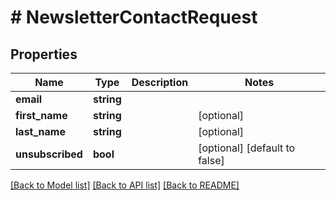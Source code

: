 # # NewsletterContactRequest

## Properties

Name | Type | Description | Notes
------------ | ------------- | ------------- | -------------
**email** | **string** |  |
**first_name** | **string** |  | [optional]
**last_name** | **string** |  | [optional]
**unsubscribed** | **bool** |  | [optional] [default to false]

[[Back to Model list]](../../README.md#models) [[Back to API list]](../../README.md#endpoints) [[Back to README]](../../README.md)
